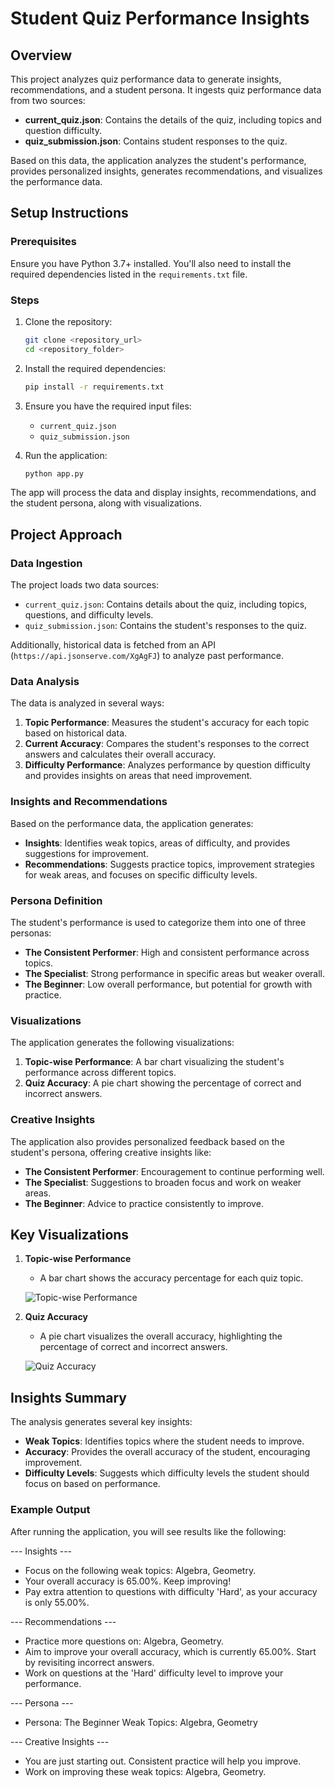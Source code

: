 # Student Quiz Performance Insights

## Overview
This project analyzes quiz performance data to generate insights, recommendations, and a student persona. It ingests quiz performance data from two sources:

- **current_quiz.json**: Contains the details of the quiz, including topics and question difficulty.
- **quiz_submission.json**: Contains student responses to the quiz.

Based on this data, the application analyzes the student's performance, provides personalized insights, generates recommendations, and visualizes the performance data. 

## Setup Instructions

### Prerequisites

Ensure you have Python 3.7+ installed. You'll also need to install the required dependencies listed in the `requirements.txt` file.

### Steps

1. Clone the repository:

    ```bash
    git clone <repository_url>
    cd <repository_folder>
    ```

2. Install the required dependencies:

    ```bash
    pip install -r requirements.txt
    ```

3. Ensure you have the required input files:
   - `current_quiz.json`
   - `quiz_submission.json`

4. Run the application:

    ```bash
    python app.py
    ```

The app will process the data and display insights, recommendations, and the student persona, along with visualizations.

## Project Approach

### Data Ingestion
The project loads two data sources:
- `current_quiz.json`: Contains details about the quiz, including topics, questions, and difficulty levels.
- `quiz_submission.json`: Contains the student's responses to the quiz.

Additionally, historical data is fetched from an API (`https://api.jsonserve.com/XgAgFJ`) to analyze past performance.

### Data Analysis
The data is analyzed in several ways:
1. **Topic Performance**: Measures the student's accuracy for each topic based on historical data.
2. **Current Accuracy**: Compares the student's responses to the correct answers and calculates their overall accuracy.
3. **Difficulty Performance**: Analyzes performance by question difficulty and provides insights on areas that need improvement.

### Insights and Recommendations
Based on the performance data, the application generates:
- **Insights**: Identifies weak topics, areas of difficulty, and provides suggestions for improvement.
- **Recommendations**: Suggests practice topics, improvement strategies for weak areas, and focuses on specific difficulty levels.

### Persona Definition
The student's performance is used to categorize them into one of three personas:
- **The Consistent Performer**: High and consistent performance across topics.
- **The Specialist**: Strong performance in specific areas but weaker overall.
- **The Beginner**: Low overall performance, but potential for growth with practice.

### Visualizations
The application generates the following visualizations:
1. **Topic-wise Performance**: A bar chart visualizing the student's performance across different topics.
2. **Quiz Accuracy**: A pie chart showing the percentage of correct and incorrect answers.

### Creative Insights
The application also provides personalized feedback based on the student's persona, offering creative insights like:
- **The Consistent Performer**: Encouragement to continue performing well.
- **The Specialist**: Suggestions to broaden focus and work on weaker areas.
- **The Beginner**: Advice to practice consistently to improve.

## Key Visualizations

1. **Topic-wise Performance**
   - A bar chart shows the accuracy percentage for each quiz topic.
   
   ![Topic-wise Performance](topic_performance_chart.png)

2. **Quiz Accuracy**
   - A pie chart visualizes the overall accuracy, highlighting the percentage of correct and incorrect answers.
   
   ![Quiz Accuracy](accuracy_pie_chart.png)

## Insights Summary
The analysis generates several key insights:
- **Weak Topics**: Identifies topics where the student needs to improve.
- **Accuracy**: Provides the overall accuracy of the student, encouraging improvement.
- **Difficulty Levels**: Suggests which difficulty levels the student should focus on based on performance.

### Example Output
After running the application, you will see results like the following:

--- Insights ---

- Focus on the following weak topics: Algebra, Geometry.
- Your overall accuracy is 65.00%. Keep improving!
- Pay extra attention to questions with difficulty 'Hard', as your accuracy is only 55.00%.
  
--- Recommendations ---

- Practice more questions on: Algebra, Geometry.
- Aim to improve your overall accuracy, which is currently 65.00%. Start by revisiting incorrect answers.
- Work on questions at the 'Hard' difficulty level to improve your performance.
  
--- Persona --- 

- Persona: The Beginner Weak Topics: Algebra, Geometry

--- Creative Insights ---

- You are just starting out. Consistent practice will help you improve.
- Work on improving these weak topics: Algebra, Geometry.


